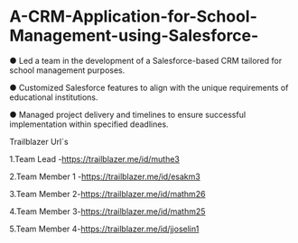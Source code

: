 # A-CRM-Application-for-School-Management-using-Salesforce-

● Led a team in the development of a Salesforce-based CRM tailored for school management purposes. 

● Customized Salesforce features to align with the unique requirements of educational institutions.

● Managed project delivery and timelines to ensure successful implementation within specified deadlines. 

Trailblazer Url`s

1.Team Lead -https://trailblazer.me/id/muthe3

2.Team Member 1 -https://trailblazer.me/id/esakm3

3.Team Member 2-https://trailblazer.me/id/mathm26

4.Team Member 3-https://trailblazer.me/id/mathm25

5.Team Member 4-https://trailblazer.me/id/jjoselin1



